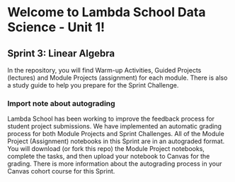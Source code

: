 # Welcome to Lambda School Data Science - Unit 1!

## Sprint 3: Linear Algebra

In the repository, you will find Warm-up Activities, Guided Projects (lectures) and Module Projects (assignment) for each module.  There is also a study guide to help you prepare for the Sprint Challenge.

### Import note about autograding

Lambda School has been working to improve the feedback process for student project submissions. We have implemented an automatic grading process for both Module Projects and Sprint Challenges. All of the Module Project (Assignment) notebooks in this Sprint are in an autograded format. You will download (or fork this repo) the Module Project notebooks, complete the tasks, and then upload your notebook to Canvas for the grading. There is more information about the autograding process in your Canvas cohort course for this Sprint.

